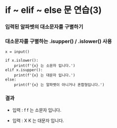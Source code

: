 # if ~ elif ~ else 문 연습(3)
### 입력된 알파벳의 대소문자를 구별하기
### 대소문자를 구별하는 .isupper() / .islower() 사용
```
x = input()

if x.islower():
    print(f'{x} 는 소문자 입니다.')
elif x.isupper():
    print(f'{x} 는 대문자 입니다.')
else:
    print(f'{x} 는 알파벳이 아니거나 혼합형입니다.')
```
### 결과
* 입력 : f
f 는 소문자 입니다.  

* 입력 : X
K 는 대문자 입니다.  
